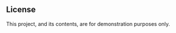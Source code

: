 License
-------------------------------------------------------------
This project, and its contents, are for demonstration purposes only.
